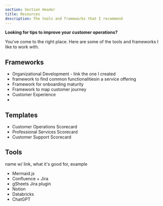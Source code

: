 ```yaml
---
section: Section Header
title: Resources
description: The tools and frameworks that I recommend
---
```


**Looking for tips to improve your customer operations?**

You've come to the right place. Here are some of the tools and frameworks I like to work with.

## Frameworks

 - Organizational Development - link the one I created
 - framework to find common functionalitiesin a service offering
 - Framework for onboarding maturity
 - Framework to map customer journey
 - Customer Experience
 - 

## Templates

 - Customer Operations Scorecard
 - Professional Services Scorecard
 - Customer Support Scorecard

## Tools

name w/ link, what it's good for, example
 - Mermaid.js
 - Confluence + Jira
 - gSheets Jira plugin
 - Notion
 - Databricks
 - ChatGPT

